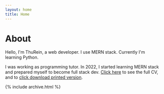 ```yaml
---
layout: home
title: Home
---
```


# About

Hello, I'm ThuRein, a web developer. I use MERN stack. Currently I'm learning Python. 

I was working as programming tutor. In 2022, I started learning MERN stack and prepared myself to become full stack dev. [Click here](/cv) to see the full CV, and to [click download printed version](/cv.pdf).

{% include archive.html %}
